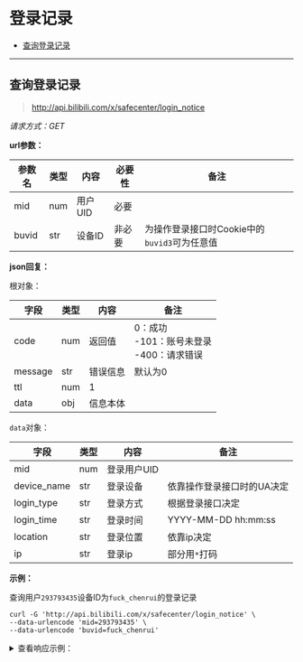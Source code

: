 # 登录记录

- [查询登录记录](#查询登录记录)

---

## 查询登录记录

> http://api.bilibili.com/x/safecenter/login_notice

*请求方式：GET*

**url参数：**

| 参数名 | 类型 | 内容    | 必要性 | 备注                                         |
| ------ | ---- | ------- | ------ | -------------------------------------------- |
| mid    | num  | 用户UID | 必要   |                                              |
| buvid  | str  | 设备ID  | 非必要 | 为操作登录接口时Cookie中的`buvid3`可为任意值 |

**json回复：**

根对象：

| 字段    | 类型 | 内容     | 备注                        |
| ------- | ---- | -------- | --------------------------- |
| code    | num  | 返回值   | 0：成功<br />-101：账号未登录<br />-400：请求错误 |
| message | str  | 错误信息 | 默认为0                     |
| ttl     | num  | 1        |                             |
| data    | obj  | 信息本体 |                             |

`data`对象：

| 字段        | 类型 | 内容        | 备注                       |
| ----------- | ---- | ----------- | -------------------------- |
| mid         | num  | 登录用户UID |                            |
| device_name | str  | 登录设备    | 依靠操作登录接口时的UA决定 |
| login_type  | str  | 登录方式    | 根据登录接口决定           |
| login_time  | str  | 登录时间    | YYYY-MM-DD hh:mm:ss        |
| location    | str  | 登录位置    | 依靠ip决定                 |
| ip          | str  | 登录ip      | 部分用`*`打码              |

**示例：**

查询用户`293793435`设备ID为`fuck_chenrui`的登录记录

```shell
curl -G 'http://api.bilibili.com/x/safecenter/login_notice' \
--data-urlencode 'mid=293793435' \
--data-urlencode 'buvid=fuck_chenrui'
```

<details>
<summary>查看响应示例：</summary>

```json
{
    "code": 0,
    "message": "0",
    "ttl": 1,
    "data": {
        "mid": 293793435,
        "device_name": "Chrome浏览器",
        "login_type": "扫码登录",
        "login_time": "2020-10-02 22:42:38",
        "location": "中国陕西渭南",
        "ip": "36.40.***.**"
    }
}
```

</details>
